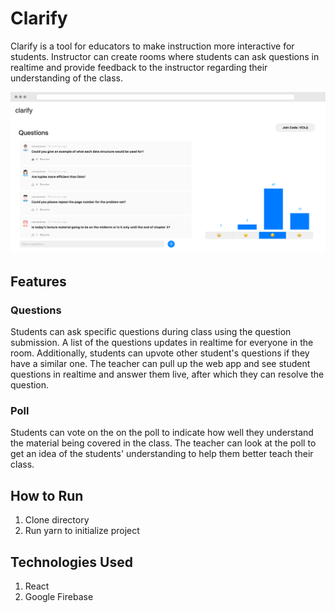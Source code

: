 # Clarify

Clarify is a tool for educators to make instruction more interactive for students. Instructor can create rooms where students can ask questions in realtime and provide feedback to the instructor regarding their understanding of the class.


![](Room.png)

## Features

### Questions

Students can ask specific questions during class using the question submission. A list of the questions updates in realtime for everyone in the room. Additionally, students can upvote other student's questions if they have a similar one. The teacher can pull up the web app and see student questions in realtime and answer them live, after which they can resolve the question.


### Poll

Students can vote on the on the poll to indicate how well they understand the material being covered in the class. The teacher can look at the poll to get an idea of the students' understanding to help them better teach their class.

## How to Run

1) Clone directory
2) Run yarn to initialize project


## Technologies Used

1) React
2) Google Firebase

